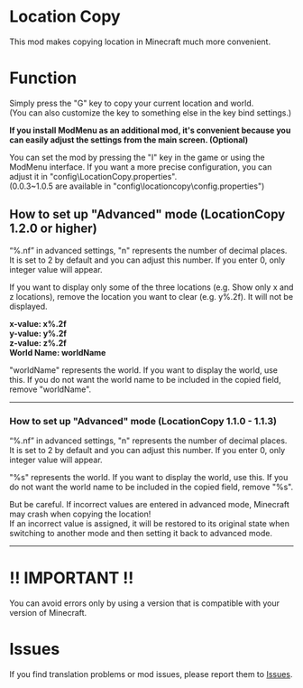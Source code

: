 # Location Copy
This mod makes copying location in Minecraft much more convenient.

# Function
Simply press the "G" key to copy your current location and world.   
(You can also customize the key to something else in the key bind settings.)

**If you install ModMenu as an additional mod, it's convenient because you can easily adjust the settings from the main screen. (Optional)**

You can set the mod by pressing the "I" key in the game or using the ModMenu interface. If you want a more precise configuration, you can adjust it in "config\LocationCopy.properties".   
(0.0.3~1.0.5 are available in "config\locationcopy\config.properties")

## How to set up "Advanced" mode (LocationCopy 1.2.0 or higher)
“%.nf” in advanced settings, "n" represents the number of decimal places. It is set to 2 by default and you can adjust this number. If you enter 0, only integer value will appear.

If you want to display only some of the three locations (e.g. Show only x and z locations), remove the location you want to clear (e.g. y%.2f). It will not be displayed.

**x-value: x%.2f**   
**y-value: y%.2f**   
**z-value: z%.2f**   
**World Name: worldName**   

"worldName" represents the world. If you want to display the world, use this. If you do not want the world name to be included in the copied field, remove "worldName".

----------------
### How to set up "Advanced" mode (LocationCopy 1.1.0 - 1.1.3)   
“%.nf” in advanced settings, "n" represents the number of decimal places. It is set to 2 by default and you can adjust this number. If you enter 0, only integer value will appear.

"%s" represents the world. If you want to display the world, use this. If you do not want the world name to be included in the copied field, remove "%s".

But be careful. If incorrect values ​​are entered in advanced mode, Minecraft may crash when copying the location!   
If an incorrect value is assigned, it will be restored to its original state when switching to another mode and then setting it back to advanced mode.

----------------
# !! IMPORTANT !!
You can avoid errors only by using a version that is compatible with your version of Minecraft.

# Issues
If you find translation problems or mod issues, please report them to [Issues](https://github.com/dukimi/locationcopy/issues).
